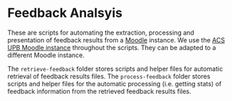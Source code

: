 # Feedback Analsyis

These are scripts for automating the extraction, processing and presentation of feedback results from a [Moodle](https://moodle.org) instance. We use the [ACS UPB Moodle instance](https://acs.curs.pub.ro/) throughout the scripts. They can be adapted to a different Moodle instance.

The `retrieve-feedback` folder stores scripts and helper files for automatic retrieval of feedback results files. The `process-feedback` folder stores scripts and helper files for the automatic processing (i.e. getting stats) of feedback information from the retrieved feedback results files.
